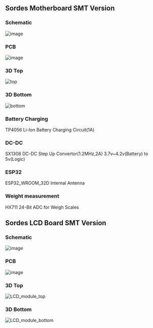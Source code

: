 ## Sordes Motherboard SMT Version
### Schematic
![image](https://user-images.githubusercontent.com/82319443/183477162-3d633763-05bc-41f3-b66e-af52efb0368b.png)
### PCB
![image](https://user-images.githubusercontent.com/82319443/183476144-5c3a8d32-e4af-43c3-8d26-5c048b6cde0e.png)
### 3D Top
![top](https://user-images.githubusercontent.com/82319443/183480013-ddce393e-c5e9-400e-9e28-227f849170ec.png)
### 3D Bottom
![bottom](https://user-images.githubusercontent.com/82319443/183480018-8bf6ac9e-e13b-40db-85b8-491cb2b02f78.png)
### Battery Charging
TP4056 Li-Ion Battery Charging Circuit(1A)
### DC-DC
SX1308 DC-DC Step Up Convertor(1.2MHz,2A)
3.7v~4.2v(Battery) to 5v(Logic)
### ESP32
ESP32_WROOM_32D
Internal Antenna
### Weight measurement
HX711 24-Bit ADC for Weigh Scales
## Sordes LCD Board SMT Version
### Schematic
![image](https://user-images.githubusercontent.com/82319443/183478640-55c2b1f6-043a-4532-a7cc-4db96eef6f59.png)
### PCB
![image](https://user-images.githubusercontent.com/82319443/183477351-22968638-6c4a-4c59-9608-a5b4a2891747.png)
### 3D Top
![LCD_module_top](https://user-images.githubusercontent.com/82319443/183480020-833c3ac2-8b47-4b1b-9c9c-9fcd7b4b91ba.png)
### 3D Bottom
![LCD_module_bottom](https://user-images.githubusercontent.com/82319443/183480023-808e46db-7670-41f0-bc22-91856fdf41d5.png)
